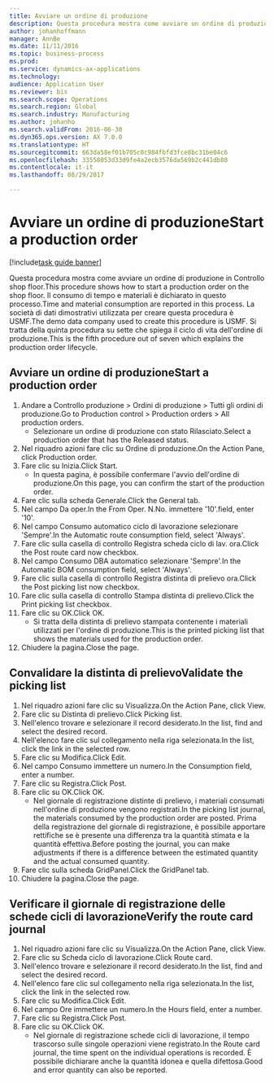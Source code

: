 ```yaml
--- 
title: Avviare un ordine di produzione
description: Questa procedura mostra come avviare un ordine di produzione in Controllo shop floor.
author: johanhoffmann
manager: AnnBe
ms.date: 11/11/2016
ms.topic: business-process
ms.prod: 
ms.service: dynamics-ax-applications
ms.technology: 
audience: Application User
ms.reviewer: bis
ms.search.scope: Operations
ms.search.region: Global
ms.search.industry: Manufacturing
ms.author: johanho
ms.search.validFrom: 2016-06-30
ms.dyn365.ops.version: AX 7.0.0
ms.translationtype: HT
ms.sourcegitcommit: 663da58ef01b705c0c984fbfd3fce8bc31be04c6
ms.openlocfilehash: 33558053d33d9fe4a2ecb3576da569b2c441db80
ms.contentlocale: it-it
ms.lasthandoff: 08/29/2017

---
```

# <a name="start-a-production-order"></a><span data-ttu-id="7ea06-103">Avviare un ordine di produzione</span><span class="sxs-lookup"><span data-stu-id="7ea06-103">Start a production order</span></span>

[!include[task guide banner](../../includes/task-guide-banner.md)]

<span data-ttu-id="7ea06-104">Questa procedura mostra come avviare un ordine di produzione in Controllo shop floor.</span><span class="sxs-lookup"><span data-stu-id="7ea06-104">This procedure shows how to start a production order on the shop floor.</span></span> <span data-ttu-id="7ea06-105">Il consumo di tempo e materiali è dichiarato in questo processo.</span><span class="sxs-lookup"><span data-stu-id="7ea06-105">Time and material consumption are reported in this process.</span></span> <span data-ttu-id="7ea06-106">La società di dati dimostrativi utilizzata per creare questa procedura è USMF.</span><span class="sxs-lookup"><span data-stu-id="7ea06-106">The demo data company used to create this procedure is USMF.</span></span> <span data-ttu-id="7ea06-107">Si tratta della quinta procedura su sette che spiega il ciclo di vita dell'ordine di produzione.</span><span class="sxs-lookup"><span data-stu-id="7ea06-107">This is the fifth procedure out of seven which explains the production order lifecycle.</span></span>


## <a name="start-a-production-order"></a><span data-ttu-id="7ea06-108">Avviare un ordine di produzione</span><span class="sxs-lookup"><span data-stu-id="7ea06-108">Start a production order</span></span>
1. <span data-ttu-id="7ea06-109">Andare a Controllo produzione > Ordini di produzione > Tutti gli ordini di produzione.</span><span class="sxs-lookup"><span data-stu-id="7ea06-109">Go to Production control > Production orders > All production orders.</span></span>
    * <span data-ttu-id="7ea06-110">Selezionare un ordine di produzione con stato Rilasciato.</span><span class="sxs-lookup"><span data-stu-id="7ea06-110">Select a production order that has the Released status.</span></span>  
2. <span data-ttu-id="7ea06-111">Nel riquadro azioni fare clic su Ordine di produzione.</span><span class="sxs-lookup"><span data-stu-id="7ea06-111">On the Action Pane, click Production order.</span></span>
3. <span data-ttu-id="7ea06-112">Fare clic su Inizia.</span><span class="sxs-lookup"><span data-stu-id="7ea06-112">Click Start.</span></span>
    * <span data-ttu-id="7ea06-113">In questa pagina, è possibile confermare l'avvio dell'ordine di produzione.</span><span class="sxs-lookup"><span data-stu-id="7ea06-113">On this page, you can confirm the start of the production order.</span></span>  
4. <span data-ttu-id="7ea06-114">Fare clic sulla scheda Generale.</span><span class="sxs-lookup"><span data-stu-id="7ea06-114">Click the General tab.</span></span>
5. <span data-ttu-id="7ea06-115">Nel campo Da oper.</span><span class="sxs-lookup"><span data-stu-id="7ea06-115">In the From Oper.</span></span> <span data-ttu-id="7ea06-116">N.</span><span class="sxs-lookup"><span data-stu-id="7ea06-116">No.</span></span> <span data-ttu-id="7ea06-117">immettere '10'.</span><span class="sxs-lookup"><span data-stu-id="7ea06-117">field, enter '10'.</span></span>
6. <span data-ttu-id="7ea06-118">Nel campo Consumo automatico ciclo di lavorazione selezionare 'Sempre'.</span><span class="sxs-lookup"><span data-stu-id="7ea06-118">In the Automatic route consumption field, select 'Always'.</span></span>
7. <span data-ttu-id="7ea06-119">Fare clic sulla casella di controllo Registra scheda ciclo di lav. ora.</span><span class="sxs-lookup"><span data-stu-id="7ea06-119">Click the Post route card now checkbox.</span></span>
8. <span data-ttu-id="7ea06-120">Nel campo Consumo DBA automatico selezionare 'Sempre'.</span><span class="sxs-lookup"><span data-stu-id="7ea06-120">In the Automatic BOM consumption field, select 'Always'.</span></span>
9. <span data-ttu-id="7ea06-121">Fare clic sulla casella di controllo Registra distinta di prelievo ora.</span><span class="sxs-lookup"><span data-stu-id="7ea06-121">Click the Post picking list now checkbox.</span></span>
10. <span data-ttu-id="7ea06-122">Fare clic sulla casella di controllo Stampa distinta di prelievo.</span><span class="sxs-lookup"><span data-stu-id="7ea06-122">Click the Print picking list checkbox.</span></span>
11. <span data-ttu-id="7ea06-123">Fare clic su OK.</span><span class="sxs-lookup"><span data-stu-id="7ea06-123">Click OK.</span></span>
    * <span data-ttu-id="7ea06-124">Si tratta della distinta di prelievo stampata contenente i materiali utilizzati per l'ordine di produzione.</span><span class="sxs-lookup"><span data-stu-id="7ea06-124">This is the printed picking list that shows the materials used for the production order.</span></span>  
12. <span data-ttu-id="7ea06-125">Chiudere la pagina.</span><span class="sxs-lookup"><span data-stu-id="7ea06-125">Close the page.</span></span>

## <a name="validate-the-picking-list"></a><span data-ttu-id="7ea06-126">Convalidare la distinta di prelievo</span><span class="sxs-lookup"><span data-stu-id="7ea06-126">Validate the picking list</span></span>
1. <span data-ttu-id="7ea06-127">Nel riquadro azioni fare clic su Visualizza.</span><span class="sxs-lookup"><span data-stu-id="7ea06-127">On the Action Pane, click View.</span></span>
2. <span data-ttu-id="7ea06-128">Fare clic su Distinta di prelievo.</span><span class="sxs-lookup"><span data-stu-id="7ea06-128">Click Picking list.</span></span>
3. <span data-ttu-id="7ea06-129">Nell'elenco trovare e selezionare il record desiderato.</span><span class="sxs-lookup"><span data-stu-id="7ea06-129">In the list, find and select the desired record.</span></span>
4. <span data-ttu-id="7ea06-130">Nell'elenco fare clic sul collegamento nella riga selezionata.</span><span class="sxs-lookup"><span data-stu-id="7ea06-130">In the list, click the link in the selected row.</span></span>
5. <span data-ttu-id="7ea06-131">Fare clic su Modifica.</span><span class="sxs-lookup"><span data-stu-id="7ea06-131">Click Edit.</span></span>
6. <span data-ttu-id="7ea06-132">Nel campo Consumo immettere un numero.</span><span class="sxs-lookup"><span data-stu-id="7ea06-132">In the Consumption field, enter a number.</span></span>
7. <span data-ttu-id="7ea06-133">Fare clic su Registra.</span><span class="sxs-lookup"><span data-stu-id="7ea06-133">Click Post.</span></span>
8. <span data-ttu-id="7ea06-134">Fare clic su OK.</span><span class="sxs-lookup"><span data-stu-id="7ea06-134">Click OK.</span></span>
    * <span data-ttu-id="7ea06-135">Nel giornale di registrazione distinte di prelievo, i materiali consumati nell'ordine di produzione vengono registrati.</span><span class="sxs-lookup"><span data-stu-id="7ea06-135">In the picking list journal, the materials consumed by the production order are posted.</span></span> <span data-ttu-id="7ea06-136">Prima della registrazione del giornale di registrazione, è possibile apportare rettifiche se è presente una differenza tra la quantità stimata e la quantità effettiva.</span><span class="sxs-lookup"><span data-stu-id="7ea06-136">Before posting the journal, you can make adjustments if there is a difference between the estimated quantity and the actual consumed quantity.</span></span>  
9. <span data-ttu-id="7ea06-137">Fare clic sulla scheda GridPanel.</span><span class="sxs-lookup"><span data-stu-id="7ea06-137">Click the GridPanel tab.</span></span>
10. <span data-ttu-id="7ea06-138">Chiudere la pagina.</span><span class="sxs-lookup"><span data-stu-id="7ea06-138">Close the page.</span></span>

## <a name="verify-the-route-card-journal"></a><span data-ttu-id="7ea06-139">Verificare il giornale di registrazione delle schede cicli di lavorazione</span><span class="sxs-lookup"><span data-stu-id="7ea06-139">Verify the route card journal</span></span>
1. <span data-ttu-id="7ea06-140">Nel riquadro azioni fare clic su Visualizza.</span><span class="sxs-lookup"><span data-stu-id="7ea06-140">On the Action Pane, click View.</span></span>
2. <span data-ttu-id="7ea06-141">Fare clic su Scheda ciclo di lavorazione.</span><span class="sxs-lookup"><span data-stu-id="7ea06-141">Click Route card.</span></span>
3. <span data-ttu-id="7ea06-142">Nell'elenco trovare e selezionare il record desiderato.</span><span class="sxs-lookup"><span data-stu-id="7ea06-142">In the list, find and select the desired record.</span></span>
4. <span data-ttu-id="7ea06-143">Nell'elenco fare clic sul collegamento nella riga selezionata.</span><span class="sxs-lookup"><span data-stu-id="7ea06-143">In the list, click the link in the selected row.</span></span>
5. <span data-ttu-id="7ea06-144">Fare clic su Modifica.</span><span class="sxs-lookup"><span data-stu-id="7ea06-144">Click Edit.</span></span>
6. <span data-ttu-id="7ea06-145">Nel campo Ore immettere un numero.</span><span class="sxs-lookup"><span data-stu-id="7ea06-145">In the Hours field, enter a number.</span></span>
7. <span data-ttu-id="7ea06-146">Fare clic su Registra.</span><span class="sxs-lookup"><span data-stu-id="7ea06-146">Click Post.</span></span>
8. <span data-ttu-id="7ea06-147">Fare clic su OK.</span><span class="sxs-lookup"><span data-stu-id="7ea06-147">Click OK.</span></span>
    * <span data-ttu-id="7ea06-148">Nel giornale di registrazione schede cicli di lavorazione, il tempo trascorso sulle singole operazioni viene registrato.</span><span class="sxs-lookup"><span data-stu-id="7ea06-148">In the Route card journal, the time spent on the individual operations is recorded.</span></span> <span data-ttu-id="7ea06-149">È possibile dichiarare anche la quantità idonea e quella difettosa.</span><span class="sxs-lookup"><span data-stu-id="7ea06-149">Good and error quantity can also be reported.</span></span>  


